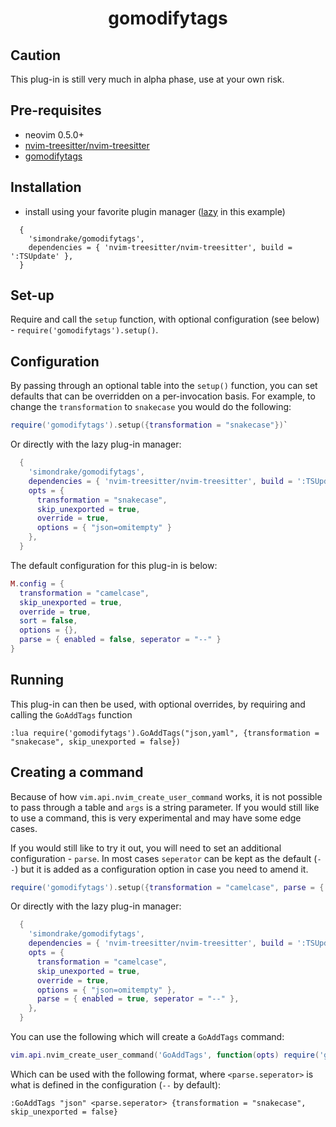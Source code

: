 <div align="center">

# gomodifytags

</div>

## Caution
This plug-in is still very much in alpha phase, use at your own risk.

## Pre-requisites
* neovim 0.5.0+
* [nvim-treesitter/nvim-treesitter](https://github.com/nvim-treesitter/nvim-treesitter)
* [gomodifytags](https://github.com/fatih/gomodifytags)

## Installation
* install using your favorite plugin manager ([lazy](https://github.com/folke/lazy.nvim) in this example)

```vim
  {
    'simondrake/gomodifytags',
    dependencies = { 'nvim-treesitter/nvim-treesitter', build = ':TSUpdate' },
  }
```
## Set-up

Require and call the `setup` function, with optional configuration (see below) - `require('gomodifytags').setup()`.

## Configuration

By passing through an optional table into the `setup()` function, you can set defaults that can be overridden on a per-invocation basis. For example, to change the `transformation` to `snakecase` you would do the following:

```lua
require('gomodifytags').setup({transformation = "snakecase"})`
```

Or directly with the lazy plug-in manager:

```lua
  {
    'simondrake/gomodifytags',
    dependencies = { 'nvim-treesitter/nvim-treesitter', build = ':TSUpdate' },
    opts = {
      transformation = "snakecase",
      skip_unexported = true,
      override = true,
      options = { "json=omitempty" }
    },
  }
```

The default configuration for this plug-in is below:

```lua
M.config = {
  transformation = "camelcase",
  skip_unexported = true,
  override = true,
  sort = false,
  options = {},
  parse = { enabled = false, seperator = "--" }
}
```

## Running

This plug-in can then be used, with optional overrides, by requiring and calling the `GoAddTags` function

```vim
:lua require('gomodifytags').GoAddTags("json,yaml", {transformation = "snakecase", skip_unexported = false})
```

## Creating a command

Because of how `vim.api.nvim_create_user_command` works, it is not possible to pass through a table and `args` is a string parameter. If you would still like to use a command, this is very experimental and may have some edge cases.

If you would still like to try it out, you will need to set an additional configuration - `parse`. In most cases `seperator` can be kept as the default (`--`) but it is added as a configuration option in case you need to amend it.

```lua
require('gomodifytags').setup({transformation = "camelcase", parse = { enabled = true, seperator = "--" }})`
```

Or directly with the lazy plug-in manager:

```lua
  {
    'simondrake/gomodifytags',
    dependencies = { 'nvim-treesitter/nvim-treesitter', build = ':TSUpdate' },
    opts = {
      transformation = "camelcase",
      skip_unexported = true,
      override = true,
      options = { "json=omitempty" },
      parse = { enabled = true, seperator = "--" },
    },
  }
```

You can use the following which will create a `GoAddTags` command:

```lua
vim.api.nvim_create_user_command('GoAddTags', function(opts) require('gomodifytags').GoAddTags(opts.fargs[1], opts.args) end, { nargs = "+" })
```

Which can be used with the following format, where `<parse.seperator>` is what is defined in the configuration (`--` by default):

```vim
:GoAddTags "json" <parse.seperator> {transformation = "snakecase", skip_unexported = false}
```
